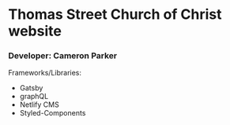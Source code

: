 # Thomas Street Church of Christ website

### Developer: Cameron Parker

Frameworks/Libraries:

- Gatsby
- graphQL
- Netlify CMS
- Styled-Components
